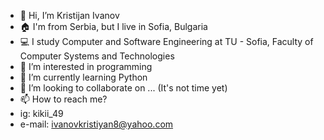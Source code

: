 - 👋 Hi, I’m Kristijan Ivanov
- 🏠 I'm from Serbia, but I live in Sofia, Bulgaria
- 💻 I study Computer and Software Engineering at TU - Sofia, Faculty of Computer Systems and Technologies
- 👀 I’m interested in programming
- 🌱 I’m currently learning Python
- 💞️ I’m looking to collaborate on ... (It's not time yet)
- 📫 How to reach me?
- ig: kikii_49
- e-mail: ivanovkristiyan8@yahoo.com

<!---
kikiivanov/kikiivanov is a ✨ special ✨ repository because its `README.md` (this file) appears on your GitHub profile.
You can click the Preview link to take a look at your changes.
--->
